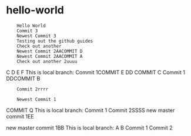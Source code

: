 # hello-world
        Hello World
        Commit 3
        Newest Commit 3
        Testing out the github guides
        Check out another
        Newest Commit 2AACOMMIT D
        Newest Commit 2AACOMMIT A
        Check out another 2uuuu
C
D
E
F
        This is local branch:
        Commit 1COMMIT E
        DD COMMIT C
        Commit 1
        DDCOMMIT B

        Commit 2rrrr

        Newest Commit 1
COMMIT Q
This is local branch:
Commit 1
Commit 2SSSS
new master commit 1EE

new master commit 1BB
This is local branch:
A
B
Commit 1
Commit 2
